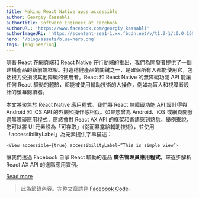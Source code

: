 ```yaml
---
title: Making React Native apps accessible
author: Georgiy Kassabli
authorTitle: Software Engineer at Facebook
authorURL: 'https://www.facebook.com/georgiy.kassabli'
authorImageURL: 'https://scontent-sea1-1.xx.fbcdn.net/v/t1.0-1/c0.0.160.160/p160x160/1978838_795592927136196_1205041943_n.jpg?_nc_log=1&oh=d7a500fdece1250955a4d27b0a80fee2&oe=59E8165A'
hero: '/blog/assets/blue-hero.png'
tags: [engineering]
---
```


隨著 React 在網頁端和 React Native 在行動端的推出，我們為開發者提供了一個建構產品的新前端框架。打造穩健產品的關鍵之一，是確保所有人都能使用它，包括視力受損或其他障礙的使用者。React 和 React Native 的無障礙功能 API 能讓任何 React 驅動的體驗，都能被使用輔助技術的人操作，例如為盲人和視障者設計的螢幕閱讀器。

本文將聚焦於 React Native 應用程式。我們將 React 無障礙功能 API 設計得與 Android 和 iOS API 的外觀和操作感相似。如果您曾為 Android、iOS 或網頁開發過無障礙應用程式，應該會對 React AX API 的框架和術語感到熟悉。舉例來說，您可以將 UI 元素設為「可存取」（從而暴露給輔助技術），並使用「accessibilityLabel」為元素提供字串描述：

```
<View accessible={true} accessibilityLabel=”This is simple view”>
```

讓我們透過 Facebook 自家 React 驅動的產品 **廣告管理員應用程式**，來逐步解析 React AX API 的進階應用實例。

<footer>
  <a
    href="https://code.facebook.com/posts/435862739941212/making-react-native-apps-accessible/"
    className="btn">Read more</a>
</footer>

> 此為節錄內容。完整文章請見 [Facebook Code](https://code.facebook.com/posts/435862739941212/making-react-native-apps-accessible/)。